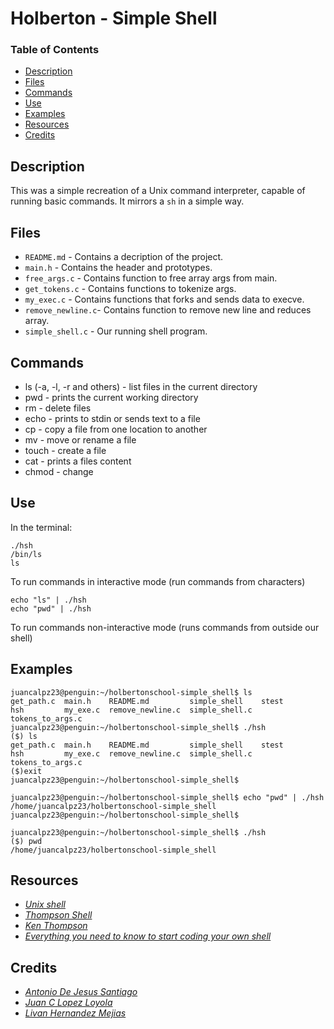 # Holberton - Simple Shell

### Table of Contents

- [Description](#description)
- [Files](#files)
- [Commands](commands)
- [Use](#use)
- [Examples](#examples)
- [Resources](#resources)
- [Credits](#credits)

## Description

This was a simple recreation of a Unix command interpreter, capable of running basic commands. It mirrors a `sh` in a simple way.


## Files

- `README.md` - Contains a decription of the project.
- `main.h` - Contains the header and prototypes.
- `free_args.c` - Contains function to free array args from main.
- `get_tokens.c` - Contains functions to tokenize args.
- `my_exec.c` - Contains functions that forks and sends data to execve.
- `remove_newline.c`- Contains function to remove new line and reduces array.
- `simple_shell.c` - Our running shell program.

## Commands
- ls (-a, -l, -r and others) - list files in the current directory
- pwd - prints the current working directory
- rm - delete files
- echo - prints to stdin or sends text to a file
- cp - copy a file from one location to another
- mv - move or rename a file
- touch - create a file
- cat - prints a files content
- chmod - change
## Use 

In the terminal:

```
./hsh
/bin/ls
ls
```
To run commands in interactive mode (run commands from characters)

```
echo "ls" | ./hsh
echo "pwd" | ./hsh
```
To run commands non-interactive mode (runs commands from outside our shell)


## Examples

```
juancalpz23@penguin:~/holbertonschool-simple_shell$ ls
get_path.c  main.h    README.md         simple_shell    stest
hsh         my_exe.c  remove_newline.c  simple_shell.c  tokens_to_args.c
juancalpz23@penguin:~/holbertonschool-simple_shell$ ./hsh
($) ls
get_path.c  main.h    README.md         simple_shell    stest
hsh         my_exe.c  remove_newline.c  simple_shell.c  tokens_to_args.c
($)exit
juancalpz23@penguin:~/holbertonschool-simple_shell$
```
```
juancalpz23@penguin:~/holbertonschool-simple_shell$ echo "pwd" | ./hsh
/home/juancalpz23/holbertonschool-simple_shell
juancalpz23@penguin:~/holbertonschool-simple_shell$ 
```
```
juancalpz23@penguin:~/holbertonschool-simple_shell$ ./hsh
($) pwd
/home/juancalpz23/holbertonschool-simple_shell
```

## Resources

 - *[Unix shell](https://en.wikipedia.org/wiki/Unix_shell)*
 - *[Thompson Shell](https://en.wikipedia.org/wiki/Thompson_shell)*
 - *[Ken Thompson](https://en.wikipedia.org/wiki/Ken_Thompson)*
 - *[Everything you need to know to start coding your own shell](https://intranet.hbtn.io/concepts/900)*

## Credits

 - *[Antonio De Jesus Santiago](https://github.com/Antoniofdjs)*
 - *[Juan C Lopez Loyola](https://github.com/juancalpz23)*
 - *[Livan Hernandez Mejias](https://github.com/Livanhernandez)*

